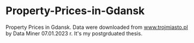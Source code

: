 # Property-Prices-in-Gdansk

Property Prices in Gdansk.
Data were downloaded from www.trojmiasto.pl by Data Miner 07.01.2023 r.
It's my postgrduated thesis.

